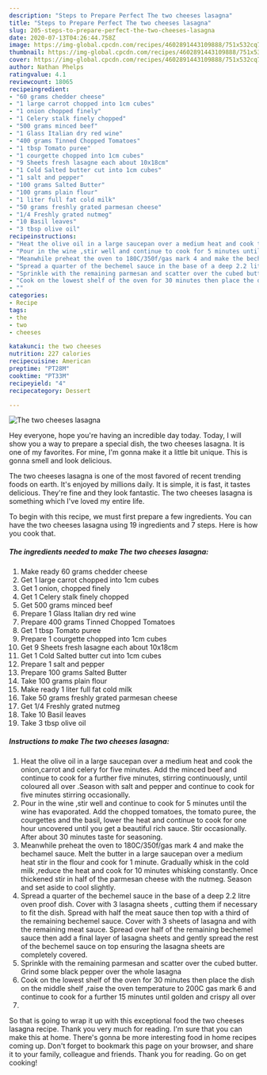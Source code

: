 ```yaml
---
description: "Steps to Prepare Perfect The two cheeses lasagna"
title: "Steps to Prepare Perfect The two cheeses lasagna"
slug: 205-steps-to-prepare-perfect-the-two-cheeses-lasagna
date: 2020-07-13T04:26:44.758Z
image: https://img-global.cpcdn.com/recipes/4602891443109888/751x532cq70/the-two-cheeses-lasagna-recipe-main-photo.jpg
thumbnail: https://img-global.cpcdn.com/recipes/4602891443109888/751x532cq70/the-two-cheeses-lasagna-recipe-main-photo.jpg
cover: https://img-global.cpcdn.com/recipes/4602891443109888/751x532cq70/the-two-cheeses-lasagna-recipe-main-photo.jpg
author: Nathan Phelps
ratingvalue: 4.1
reviewcount: 18065
recipeingredient:
- "60 grams chedder cheese"
- "1 large carrot chopped into 1cm cubes"
- "1 onion chopped finely"
- "1 Celery stalk finely chopped"
- "500 grams minced beef"
- "1 Glass Italian dry red wine"
- "400 grams Tinned Chopped Tomatoes"
- "1 tbsp Tomato puree"
- "1 courgette chopped into 1cm cubes"
- "9 Sheets fresh lasagne each about 10x18cm"
- "1 Cold Salted butter cut into 1cm cubes"
- "1 salt and pepper"
- "100 grams Salted Butter"
- "100 grams plain flour"
- "1 liter full fat cold milk"
- "50 grams freshly grated parmesan cheese"
- "1/4 Freshly grated nutmeg"
- "10 Basil leaves"
- "3 tbsp olive oil"
recipeinstructions:
- "Heat the olive oil in a large saucepan over a medium heat and cook the onion,carrot and celery for five minutes. Add the minced beef and continue to cook for a further five minutes, stirring continuously, until coloured all over .Season with salt and pepper and continue to cook for five minutes stirring occasionally."
- "Pour in the wine ,stir well and continue to cook for 5 minutes until the wine has evaporated. Add the chopped tomatoes, the tomato puree, the courgettes and the basil, lower the heat and continue to cook for one hour uncovered until you get a beautiful rich sauce. Stir occasionally. After about 30 minutes taste for seasoning."
- "Meanwhile preheat the oven to 180C/350f/gas mark 4 and make the bechamel sauce. Melt the butter in a large saucepan over a medium heat stir in the flour and cook for 1 minute. Gradually whisk in the cold milk ,reduce the heat and cook for 10 minutes whisking constantly. Once thickened stir in half of the parmesan cheese with the nutmeg. Season and set aside to cool slightly."
- "Spread a quarter of the bechemel sauce in the base of a deep 2.2 litre oven proof  dish. Cover with 3 lasagna sheets , cutting them if necessary to fit the dish. Spread with half the meat sauce then top with a third of the remaining bechemel sauce. Cover with 3 sheets of lasagna and with the remaining meat sauce. Spread over half of the remaining bechemel sauce then add a final layer of lasagna sheets and gently spread the rest of the bechemel sauce on top ensuring the lasagna sheets are completely covered."
- "Sprinkle with the remaining parmesan and scatter over the cubed butter. Grind some black pepper over the whole lasagna"
- "Cook on the lowest shelf of the oven for 30 minutes then place the dish on the middle shelf ,raise the oven temperature to 200C gas mark 6 and continue to cook for a further 15 minutes until golden and crispy all over"
- ""
categories:
- Recipe
tags:
- the
- two
- cheeses

katakunci: the two cheeses 
nutrition: 227 calories
recipecuisine: American
preptime: "PT28M"
cooktime: "PT33M"
recipeyield: "4"
recipecategory: Dessert

---
```



![The two cheeses lasagna](https://img-global.cpcdn.com/recipes/4602891443109888/751x532cq70/the-two-cheeses-lasagna-recipe-main-photo.jpg)

Hey everyone, hope you're having an incredible day today. Today, I will show you a way to prepare a special dish, the two cheeses lasagna. It is one of my favorites. For mine, I'm gonna make it a little bit unique. This is gonna smell and look delicious.

The two cheeses lasagna is one of the most favored of recent trending foods on earth. It's enjoyed by millions daily. It is simple, it is fast, it tastes delicious. They're fine and they look fantastic. The two cheeses lasagna is something which I've loved my entire life.




To begin with this recipe, we must first prepare a few ingredients. You can have the two cheeses lasagna using 19 ingredients and 7 steps. Here is how you cook that.

<!--inarticleads1-->

##### The ingredients needed to make The two cheeses lasagna:

1. Make ready 60 grams chedder cheese
1. Get 1 large carrot chopped into 1cm cubes
1. Get 1 onion, chopped finely
1. Get 1 Celery stalk finely chopped
1. Get 500 grams minced beef
1. Prepare 1 Glass Italian dry red wine
1. Prepare 400 grams Tinned Chopped Tomatoes
1. Get 1 tbsp Tomato puree
1. Prepare 1 courgette chopped into 1cm cubes
1. Get 9 Sheets fresh lasagne each about 10x18cm
1. Get 1 Cold Salted butter cut into 1cm cubes
1. Prepare 1 salt and pepper
1. Prepare 100 grams Salted Butter
1. Take 100 grams plain flour
1. Make ready 1 liter full fat cold milk
1. Take 50 grams freshly grated parmesan cheese
1. Get 1/4 Freshly grated nutmeg
1. Take 10 Basil leaves
1. Take 3 tbsp olive oil




<!--inarticleads2-->

##### Instructions to make The two cheeses lasagna:

1. Heat the olive oil in a large saucepan over a medium heat and cook the onion,carrot and celery for five minutes. Add the minced beef and continue to cook for a further five minutes, stirring continuously, until coloured all over .Season with salt and pepper and continue to cook for five minutes stirring occasionally.
1. Pour in the wine ,stir well and continue to cook for 5 minutes until the wine has evaporated. Add the chopped tomatoes, the tomato puree, the courgettes and the basil, lower the heat and continue to cook for one hour uncovered until you get a beautiful rich sauce. Stir occasionally. After about 30 minutes taste for seasoning.
1. Meanwhile preheat the oven to 180C/350f/gas mark 4 and make the bechamel sauce. Melt the butter in a large saucepan over a medium heat stir in the flour and cook for 1 minute. Gradually whisk in the cold milk ,reduce the heat and cook for 10 minutes whisking constantly. Once thickened stir in half of the parmesan cheese with the nutmeg. Season and set aside to cool slightly.
1. Spread a quarter of the bechemel sauce in the base of a deep 2.2 litre oven proof  dish. Cover with 3 lasagna sheets , cutting them if necessary to fit the dish. Spread with half the meat sauce then top with a third of the remaining bechemel sauce. Cover with 3 sheets of lasagna and with the remaining meat sauce. Spread over half of the remaining bechemel sauce then add a final layer of lasagna sheets and gently spread the rest of the bechemel sauce on top ensuring the lasagna sheets are completely covered.
1. Sprinkle with the remaining parmesan and scatter over the cubed butter. Grind some black pepper over the whole lasagna
1. Cook on the lowest shelf of the oven for 30 minutes then place the dish on the middle shelf ,raise the oven temperature to 200C gas mark 6 and continue to cook for a further 15 minutes until golden and crispy all over
1. 




So that is going to wrap it up with this exceptional food the two cheeses lasagna recipe. Thank you very much for reading. I'm sure that you can make this at home. There's gonna be more interesting food in home recipes coming up. Don't forget to bookmark this page on your browser, and share it to your family, colleague and friends. Thank you for reading. Go on get cooking!
